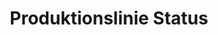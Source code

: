 ---
layout: article
title: Produktionslinie Status
description: 
  - Dieses Template bietet eine Übersicht über eine gesamte Produktionsline. Es zeigt an wie der aktuelle Status von verschiedenen Stationen ist und zeigt eventuelle Fehler an.
lang: de
weight: 2000
isDraft: false
ref: Production_Line_Status
category:
  - Produktion
  - Status
  - Linie
  - Übersicht
  - Fehler
  - Fehlermeldung
image: Production_Line_Status_DE.png
download: Production_Line_Status_DE.pbmx
overview_description:
  - Inhalt&#58; Visualisierung von Fehlern innerhalb einer Produktionslinie. Genaue Position ist mit Hilfe eines Bildes ersichtlich, verstrichene Zeit seit der Fehler aufgetaucht wird ebenfalls angezeigt.
  - Use Case&#58; Ein Fehler in der SPS kann gemeldet werden. Wenn ein Fehler behoben ist wechselt die Ansicht wieder zurück zur normalen Ansicht.
overview_benefits:
  - Probleme und Fehlerarten können sofort und gezielt erkannt werden. 
  - Dies führt zu einer schnelleren Reaktionszeit bei Problemen.
overview_data_sources:
  - SPS Fehlercodes
---